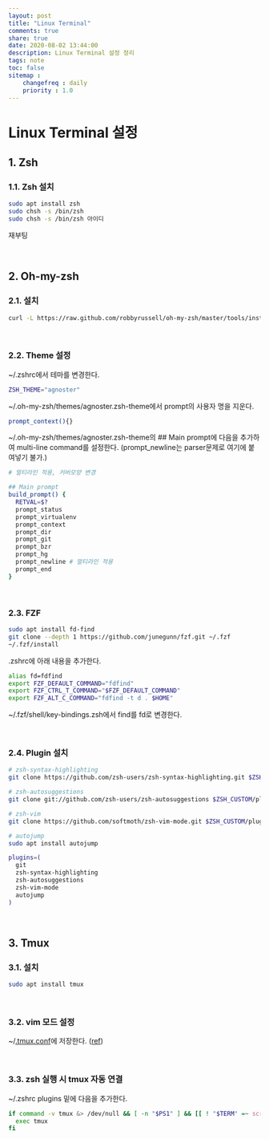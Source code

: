```yaml
---
layout: post
title: "Linux Terminal"
comments: true
share: true
date: 2020-08-02 13:44:00
description: Linux Terminal 설정 정리
tags: note
toc: false
sitemap :
    changefreq : daily
    priority : 1.0
---
```


# Linux Terminal 설정

## 1. Zsh

### 1.1. Zsh 설치
```sh
sudo apt install zsh
sudo chsh -s /bin/zsh
sudo chsh -s /bin/zsh 아이디
```

재부팅

<br>

## 2. Oh-my-zsh

### 2.1. 설치

```sh
curl -L https://raw.github.com/robbyrussell/oh-my-zsh/master/tools/install.sh | sh
```

<br>

### 2.2. Theme 설정

~/.zshrc에서 테마를 변경한다.

```sh
ZSH_THEME="agnoster"
```

~/.oh-my-zsh/themes/agnoster.zsh-theme에서 prompt의 사용자 명을 지운다.

```sh
prompt_context(){}
```

~/.oh-my-zsh/themes/agnoster.zsh-theme의 ## Main prompt에 다음을 추가하여 multi-line command를 설정한다.
(prompt_newline는 parser문제로 여기에 붙여넣기 불가.)


```sh
# 멀티라인 적용, 커버모양 변경

## Main prompt
build_prompt() {
  RETVAL=$?
  prompt_status
  prompt_virtualenv
  prompt_context
  prompt_dir
  prompt_git
  prompt_bzr
  prompt_hg
  prompt_newline # 멀티라인 적용
  prompt_end
}
```

<br>

### 2.3. FZF

```bash
sudo apt install fd-find
git clone --depth 1 https://github.com/junegunn/fzf.git ~/.fzf
~/.fzf/install
```

.zshrc에 아래 내용을 추가한다.
```bash
alias fd=fdfind
export FZF_DEFAULT_COMMAND="fdfind"
export FZF_CTRL_T_COMMAND="$FZF_DEFAULT_COMMAND"
export FZF_ALT_C_COMMAND="fdfind -t d . $HOME"
```

~/.fzf/shell/key-bindings.zsh에서 find를 fd로 변경한다.

<br>

### 2.4. Plugin 설치
```sh
# zsh-syntax-highlighting
git clone https://github.com/zsh-users/zsh-syntax-highlighting.git $ZSH_CUSTOM/plugins/zsh-syntax-highlighting

# zsh-autosuggestions
git clone git://github.com/zsh-users/zsh-autosuggestions $ZSH_CUSTOM/plugins/zsh-autosuggestions

# zsh-vim
git clone https://github.com/softmoth/zsh-vim-mode.git $ZSH_CUSTOM/plugins/zsh-vim-mode

# autojump
sudo apt install autojump
```

```sh
plugins=(
  git
  zsh-syntax-highlighting
  zsh-autosuggestions
  zsh-vim-mode
  autojump
)
```

<br>

## 3. Tmux

### 3.1. 설치

```sh
sudo apt install tmux
```

<br>

### 3.2. vim 모드 설정

~/[.tmux.conf](/assets/data/terminal/.tmux.conf)에 저장한다. ([ref](https://gist.github.com/tsl0922/d79fc1f8097dde660b34#file-tmux-conf))


<br>

### 3.3. zsh 실행 시 tmux 자동 연결

~/.zshrc plugins 밑에 다음을 추가한다.

```sh
if command -v tmux &> /dev/null && [ -n "$PS1" ] && [[ ! "$TERM" =~ screen ]] && [[ ! "$TERM" =~ tmux ]] && [ -z "$TMUX" ]; then
  exec tmux
fi
```